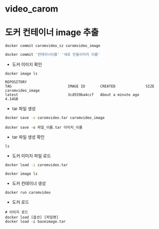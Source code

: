# video_carom

# 도커 컨테이너 image 추출
```bash
docker commit caromvideo_sz caromvideo_image
```
```bash
docker commit '컨테이너이름' '새로 만들이미지 이름'
```
- 도커 이미지 확인
```
docker image ls

REPOSITORY                                                                            TAG                          IMAGE ID       CREATED              SIZE
caromvideo_image                                                                      latest                       3cd559ba4ccf   About a minute ago   4.14GB

```
- tar 파일 생성
```bash
docker save -o caromvideo.tar caromvideo_image
```
```
docker save -o 파일_이름.tar 이미지_이름
```

- tar 파일 생성 확인
```
ls
```

- 도커 이미지 파일 로드
```bash
docker load -i caromvideo.tar
```
```
docker image ls
```

- 도커 컨테이너 생성
```
docker run caromvideo
```

- 도커 로드
```
# 이미지 로드
docker load [옵션] [파일명]
docker load -i baseimage.tar
```

